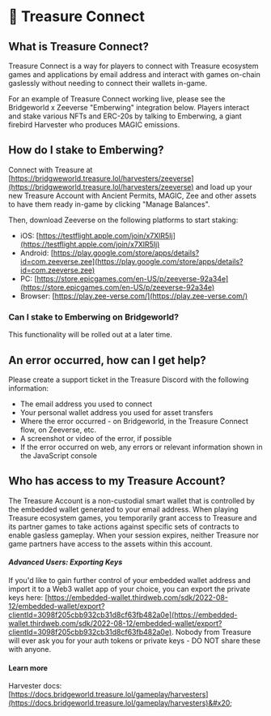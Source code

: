 # 🥨 Treasure Connect

## What is Treasure Connect?

Treasure Connect is a way for players to connect with Treasure ecosystem games and applications by email address and interact with games on-chain gaslessly without needing to connect their wallets in-game.

For an example of Treasure Connect working live, please see the Bridgeworld x Zeeverse "Emberwing" integration below. Players interact and stake various NFTs and ERC-20s by talking to Emberwing, a giant firebird Harvester who produces MAGIC emissions.

## How do I stake to Emberwing?

Connect with Treasure at [https://bridgweworld.treasure.lol/harvesters/zeeverse](https://bridgweworld.treasure.lol/harvesters/zeeverse) and load up your new Treasure Account with Ancient Permits, MAGIC, Zee and other assets to have them ready in-game by clicking "Manage Balances".&#x20;

Then, download Zeeverse on the following platforms to start staking:

* iOS: [https://testflight.apple.com/join/x7XlR5Ij](https://testflight.apple.com/join/x7XlR5Ij)
* Android: [https://play.google.com/store/apps/details?id=com.zeeverse.zee](https://play.google.com/store/apps/details?id=com.zeeverse.zee)
* PC: [https://store.epicgames.com/en-US/p/zeeverse-92a34e](https://store.epicgames.com/en-US/p/zeeverse-92a34e)
* Browser: [https://play.zee-verse.com/](https://play.zee-verse.com/)

### Can I stake to Emberwing on Bridgeworld?

This functionality will be rolled out at a later time.

## An error occurred, how can I get help?

Please create a support ticket in the Treasure Discord with the following information:

* &#x20;The email address you used to connect
* Your personal wallet address you used for asset transfers
* Where the error occurred - on Bridgeworld, in the Treasure Connect flow, on Zeeverse, etc.
* A screenshot or video of the error, if possible
* If the error occurred on web, any errors or relevant information shown in the JavaScript console

## Who has access to my Treasure Account?

The Treasure Account is a non-custodial smart wallet that is controlled by the embedded wallet generated to your email address. When playing Treasure ecosystem games, you temporarily grant access to Treasure and its partner games to take actions against specific sets of contracts to enable gasless gameplay. When your session expires, neither Treasure nor game partners have access to the assets within this account.

#### _Advanced Users: Exporting Keys_

If you'd like to gain further control of your embedded wallet address and import it to a Web3 wallet app of your choice, you can export the private keys here: [https://embedded-wallet.thirdweb.com/sdk/2022-08-12/embedded-wallet/export?clientId=3098f205cbb932cb31d8cf63fb482a0e](https://embedded-wallet.thirdweb.com/sdk/2022-08-12/embedded-wallet/export?clientId=3098f205cbb932cb31d8cf63fb482a0e). Nobody from Treasure will ever ask you for your auth tokens or private keys - DO NOT share these with anyone.

#### Learn more

Harvester docs: [https://docs.bridgeworld.treasure.lol/gameplay/harvesters](https://docs.bridgeworld.treasure.lol/gameplay/harvesters)&#x20;
